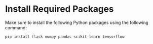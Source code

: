 # Install Required Packages

Make sure to install the following Python packages using the following command:

```bash
pip install flask numpy pandas scikit-learn tensorflow
